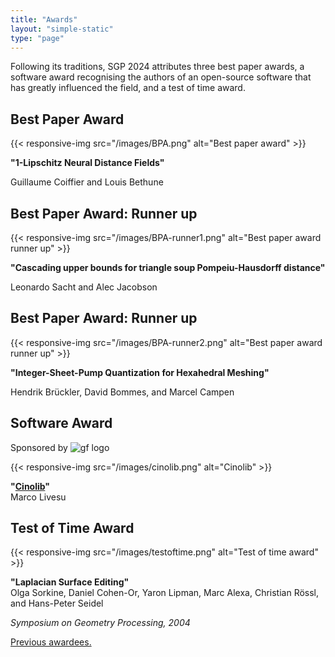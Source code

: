```yaml
---
title: "Awards"
layout: "simple-static"
type: "page"
---
```



Following its traditions, SGP 2024 attributes three best paper awards, a software award recognising the authors of an open-source software that has greatly influenced the field, and a test of time award.


## Best Paper Award
<!--![Best paper award](/images/BPA.png)-->
{{< responsive-img src="/images/BPA.png" alt="Best paper award" >}}


**"1-Lipschitz Neural Distance Fields"**

Guillaume Coiffier and Louis Bethune

## Best Paper Award: Runner up
<!--![Best paper award_runner_up](/images/BPA-runner1.png)-->
{{< responsive-img src="/images/BPA-runner1.png" alt="Best paper award runner up" >}}

**"Cascading upper bounds for triangle soup Pompeiu-Hausdorff distance"**

Leonardo Sacht and Alec Jacobson

## Best Paper Award:  Runner up
<!--![Best paper award_runner_up](/images/BPA-runner2.png)-->
{{< responsive-img src="/images/BPA-runner2.png" alt="Best paper award runner up" >}}

**"Integer-Sheet-Pump Quantization for Hexahedral Meshing"**

Hendrik Brückler, David Bommes, and Marcel Campen


## Software Award

Sponsored by ![gf logo](/images/geometryfactory-logo.png)


<!--![Cinolib](/images/cinolib.png)-->
{{< responsive-img src="/images/cinolib.png" alt="Cinolib" >}}

**"[Cinolib](https://github.com/mlivesu/cinolib)"**  
Marco Livesu

## Test of Time Award
<!--![Test of time award](/images/testoftime.png)-->
{{< responsive-img src="/images/testoftime.png" alt="Test of time award" >}}

**"Laplacian Surface Editing"**  
Olga Sorkine, Daniel Cohen-Or, Yaron Lipman,
Marc Alexa, Christian Rössl, and Hans-Peter Seidel

_Symposium on Geometry Processing, 2004_


[Previous awardees.](http://awards.geometryprocessing.org/)
